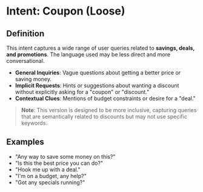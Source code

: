 
# Intent: Coupon (Loose)

## Definition

This intent captures a wide range of user queries related to **savings, deals, and promotions**. The language used may be less direct and more conversational.

- **General Inquiries**: Vague questions about getting a better price or saving money.
- **Implicit Requests**: Hints or suggestions about wanting a discount without explicitly asking for a "coupon" or "discount."
- **Contextual Clues**: Mentions of budget constraints or desire for a "deal."

> **Note**: This version is designed to be more inclusive, capturing queries that are semantically related to discounts but may not use specific keywords.

## Examples

- "Any way to save some money on this?"
- "Is this the best price you can do?"
- "Hook me up with a deal."
- "I'm on a budget, any help?"
- "Got any specials running?"
